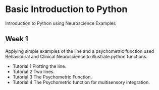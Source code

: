 # Basic Introduction to Python
Introduction to Python using Neuroscience Examples

## Week 1 
Applying simple examples of the line and a psychometric function used Behavioural and Clinical Neuroscience to illustrate python functions.
 * Tutorial 1 Plotting the line.
 * Tutorial 2 Two lines.
 * Tutorial 3 The Psychometric Function.
 * Tutorial 4 The Psychometric function for multisensory integration.
